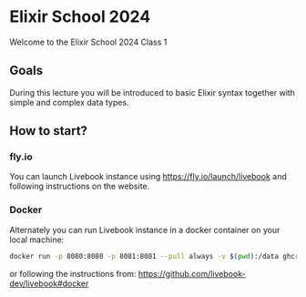 # Elixir School 2024

Welcome to the Elixir School 2024 Class 1

## Goals

During this lecture you will be introduced to basic Elixir syntax together with simple and complex data types.

## How to start?

### fly.io

You can launch Livebook instance using https://fly.io/launch/livebook and following instructions on the website.

### Docker

Alternately you can run Livebook instance in a docker container on your local machine:

```bash
docker run -p 8080:8080 -p 8081:8081 --pull always -v $(pwd):/data ghcr.io/livebook-dev/livebook
```

or following the instructions from: https://github.com/livebook-dev/livebook#docker
